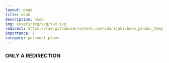 ```yaml
---
layout: page
title: book
description: book
img: assets/img/svg/tux.svg
redirect: https://raw.githubusercontent.com/adarijani/book_pandoc_template/main/build/pdf/book.pdf
importance: 1
category: personal plans
---
```


### ONLY A REDIRECTION
